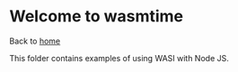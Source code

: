 # Welcome to wasmtime

Back to [home](../readme.md)

This folder contains examples of using WASI with Node JS.



